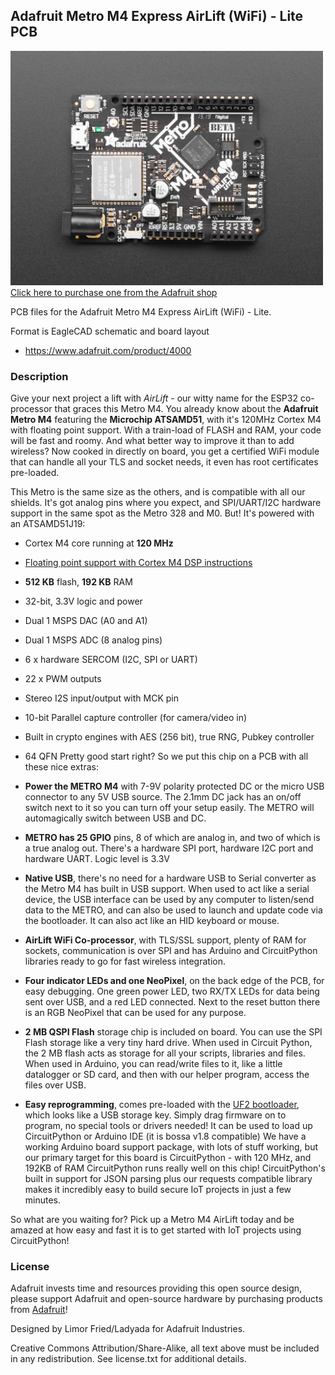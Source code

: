 ## Adafruit Metro M4 Express AirLift (WiFi) - Lite PCB

<a href="http://www.adafruit.com/products/4000"><img src="assets/4000.jpg?raw=true" width="500px"><br/>
Click here to purchase one from the Adafruit shop</a>

PCB files for the Adafruit Metro M4 Express AirLift (WiFi) - Lite. 

Format is EagleCAD schematic and board layout
* https://www.adafruit.com/product/4000

### Description

Give your next project a lift with _AirLift_ - our witty name for the ESP32 co-processor that graces this Metro M4. You already know about the **Adafruit Metro M4** featuring the **Microchip ATSAMD51**, with it's 120MHz Cortex M4 with floating point support. With a train-load of FLASH and RAM, your code will be fast and roomy. And what better way to improve it than to add wireless? Now cooked in directly on board, you get a certified WiFi module that can handle all your TLS and socket needs, it even has root certificates pre-loaded.

This Metro is the same size as the others, and is compatible with all our shields. It's got analog pins where you expect, and SPI/UART/I2C hardware support in the same spot as the Metro 328 and M0. But! It's powered with an ATSAMD51J19:

 * Cortex M4 core running at **120 MHz**
 * [Floating point support with Cortex M4 DSP instructions](https://developer.arm.com/technologies/dsp/dsp-for-cortex-m)
 * **512 KB** flash, **192 KB** RAM
 * 32-bit, 3.3V logic and power
 * Dual 1 MSPS DAC (A0 and A1)
 * Dual 1 MSPS ADC (8 analog pins)
 * 6 x hardware SERCOM (I2C, SPI or UART)
 * 22 x PWM outputs
 * Stereo I2S input/output with MCK pin
 * 10-bit Parallel capture controller (for camera/video in)
 * Built in crypto engines with AES (256 bit), true RNG, Pubkey controller
 * 64 QFN
Pretty good start right? So we put this chip on a PCB with all these nice extras:

 * **Power the METRO M4** with 7-9V polarity protected DC or the micro USB connector to any 5V USB source. The 2.1mm DC jack has an on/off switch next to it so you can turn off your setup easily. The METRO will automagically switch between USB and DC.
 * **METRO has 25 GPIO** pins, 8 of which are analog in, and two of which is a true analog out. There's a hardware SPI port, hardware I2C port and hardware UART. Logic level is 3.3V
 * **Native USB**, there's no need for a hardware USB to Serial converter as the Metro M4 has built in USB support. When used to act like a serial device, the USB interface can be used by any computer to listen/send data to the METRO, and can also be used to launch and update code via the bootloader. It can also act like an HID keyboard or mouse.
 * **AirLift WiFi Co-processor**, with TLS/SSL support, plenty of RAM for sockets, communication is over SPI and has Arduino and CircuitPython libraries ready to go for fast wireless integration.
 * **Four indicator LEDs and one NeoPixel**, on the back edge of the PCB, for easy debugging. One green power LED, two RX/TX LEDs for data being sent over USB, and a red LED connected. Next to the reset button there is an RGB NeoPixel that can be used for any purpose.
 * **2 MB QSPI Flash** storage chip is included on board. You can use the SPI Flash storage like a very tiny hard drive. When used in Circuit Python, the 2 MB flash acts as storage for all your scripts, libraries and files. When used in Arduino, you can read/write files to it, like a little datalogger or SD card, and then with our helper program, access the files over USB.
 * **Easy reprogramming**, comes pre-loaded with the [UF2 bootloader](https://learn.adafruit.com/adafruit-metro-m0-express-designed-for-circuitpython/uf2-bootloader), which looks like a USB storage key. Simply drag firmware on to program, no special tools or drivers needed! It can be used to load up CircuitPython or Arduino IDE (it is bossa v1.8 compatible)
We have a working Arduino board support package, with lots of stuff working, but our primary target for this board is CircuitPython - with 120 MHz, and 192KB of RAM CircuitPython runs really well on this chip! CircuitPython's built in support for JSON parsing plus our requests compatible library makes it incredibly easy to build secure IoT projects in just a few minutes.

So what are you waiting for? Pick up a Metro M4 AirLift today and be amazed at how easy and fast it is to get started with IoT projects using CircuitPython!

### License

Adafruit invests time and resources providing this open source design, please support Adafruit and open-source hardware by purchasing products from [Adafruit](https://www.adafruit.com)!

Designed by Limor Fried/Ladyada for Adafruit Industries.

Creative Commons Attribution/Share-Alike, all text above must be included in any redistribution. 
See license.txt for additional details.
